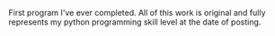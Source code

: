 First program I've ever completed. All of this work is original and fully represents my python programming skill level at the date of posting.
